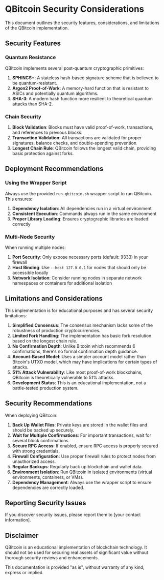 # QBitcoin Security Considerations

This document outlines the security features, considerations, and limitations of the QBitcoin implementation.

## Security Features

### Quantum Resistance

QBitcoin implements several post-quantum cryptographic primitives:

1. **SPHINCS+**: A stateless hash-based signature scheme that is believed to be quantum-resistant.
2. **Argon2 Proof-of-Work**: A memory-hard function that is resistant to ASICs and potentially quantum algorithms.
3. **SHA-3**: A modern hash function more resilient to theoretical quantum attacks than SHA-2.

### Chain Security

1. **Block Validation**: Blocks must have valid proof-of-work, transactions, and references to previous blocks.
2. **Transaction Validation**: All transactions are validated for proper signatures, balance checks, and double-spending prevention.
3. **Longest Chain Rule**: QBitcoin follows the longest valid chain, providing basic protection against forks.

## Deployment Recommendations

### Using the Wrapper Script

Always use the provided `run_qbitcoin.sh` wrapper script to run QBitcoin. This ensures:

1. **Dependency Isolation**: All dependencies run in a virtual environment
2. **Consistent Execution**: Commands always run in the same environment
3. **Proper Library Loading**: Ensures cryptographic libraries are loaded correctly

### Multi-Node Security

When running multiple nodes:

1. **Port Security**: Only expose necessary ports (default: 9333) in your firewall
2. **Host Binding**: Use `--host 127.0.0.1` for nodes that should only be accessible locally
3. **Network Isolation**: Consider running nodes in separate network namespaces or containers for additional isolation

## Limitations and Considerations

This implementation is for educational purposes and has several security limitations:

1. **Simplified Consensus**: The consensus mechanism lacks some of the robustness of production cryptocurrencies.
2. **Limited Fork Handling**: The implementation has basic fork resolution based on the longest chain rule.
3. **No Confirmation Depth**: Unlike Bitcoin which recommends 6 confirmations, there's no formal confirmation depth guidance.
4. **Account-Based Model**: Uses a simpler account model rather than Bitcoin's UTXO model, which may have implications for certain types of attacks.
5. **51% Attack Vulnerability**: Like most proof-of-work blockchains, QBitcoin is theoretically vulnerable to 51% attacks.
6. **Development Status**: This is an educational implementation, not a battle-tested production system.

## Security Recommendations

When deploying QBitcoin:

1. **Back Up Wallet Files**: Private keys are stored in the wallet files and should be backed up securely.
2. **Wait for Multiple Confirmations**: For important transactions, wait for several block confirmations.
3. **Secure RPC Access**: If enabled, ensure RPC access is properly secured with strong credentials.
4. **Firewall Configuration**: Use proper firewall rules to protect nodes from unauthorized access.
5. **Regular Backups**: Regularly back up blockchain and wallet data.
6. **Environment Isolation**: Run QBitcoin in isolated environments (virtual environments, containers, or VMs).
7. **Dependency Management**: Always use the wrapper script to ensure dependencies are correctly loaded.

## Reporting Security Issues

If you discover security issues, please report them to [your contact information].

## Disclaimer

QBitcoin is an educational implementation of blockchain technology. It should not be used for securing real assets of significant value without thorough security reviews and enhancements.

This documentation is provided "as is", without warranty of any kind, express or implied. 
